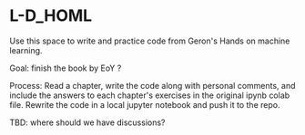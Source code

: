 # L-D_HOML

Use this space to write and practice code from Geron's Hands on machine learning. 

Goal: finish the book by EoY ?

Process: Read a chapter, write the code along with personal comments, and include the answers to each chapter's exercises in the original ipynb colab file. Rewrite the code in a local jupyter notebook and push it to the repo. 

TBD: where should we have discussions?
